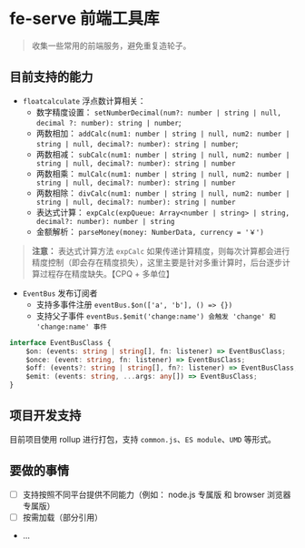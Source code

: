 # fe-serve 前端工具库

> 收集一些常用的前端服务，避免重复造轮子。

## 目前支持的能力

- `floatcalculate` 浮点数计算相关：
    - 数字精度设置： `setNumberDecimal(num?: number | string | null, decimal ?: number): string | number`;
    - 两数相加： `addCalc(num1: number | string | null, num2: number | string | null, decimal?: number): string | number`;
    - 两数相减： `subCalc(num1: number | string | null, num2: number | string | null, decimal?: number): string | number`
    - 两数相乘： `mulCalc(num1: number | string | null, num2: number | string | null, decimal?: number): string | number`
    - 两数相除： `divCalc(num1: number | string | null, num2: number | string | null, decimal?: number): string | number`
    - 表达式计算： `expCalc(expQueue: Array<number | string> | string, decimal?: number): number | string`
    - 金额解析： `parseMoney(money: NumberData, currency = '￥')`

> **注意：**
> 表达式计算方法 `expCalc` 如果传递计算精度，则每次计算都会进行精度控制（即会存在精度损失），这里主要是针对多重计算时，后台逐步计算过程存在精度缺失。【CPQ + 多单位】


- `EventBus` 发布订阅者
    - 支持多事件注册 `eventBus.$on(['a', 'b'], () => {})`
    - 支持父子事件 `eventBus.$emit('change:name') 会触发 'change' 和 'change:name' 事件`

```ts
interface EventBusClass {
    $on: (events: string | string[], fn: listener) => EventBusClass;
    $once: (event: string, fn: listener) => EventBusClass;
    $off: (events?: string | string[], fn?: listener) => EventBusClass;
    $emit: (events: string, ...args: any[]) => EventBusClass;
}
```


## 项目开发支持

目前项目使用 rollup 进行打包，支持 `common.js`、`ES module`、`UMD` 等形式。


## 要做的事情

- [ ] 支持按照不同平台提供不同能力（例如： node.js 专属版 和 browser 浏览器专属版）
- [ ] 按需加载（部分引用）
- ...

